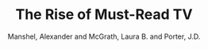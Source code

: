 ---
type: 'article'
pubkey: 'manshel2021'
author: 'Manshel, Alexander and McGrath, Laura B. and Porter, J.D.'
title: "The Rise of Must-Read TV"
publisher: 'The Atlantic'
url: 'https://www.theatlantic.com/culture/archive/2021/07/tv-adaptations-fiction/619442/'
year: 2021
---
